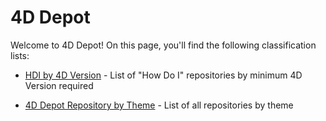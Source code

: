# 4D Depot

Welcome to 4D Depot! On this page, you'll find the following classification lists:

* [HDI by 4D Version](HDIbyVersion.md) - List of "How Do I" repositories by minimum 4D Version required

* [4D Depot Repository by Theme](ExamplebyTheme.md) - List of all repositories by theme
